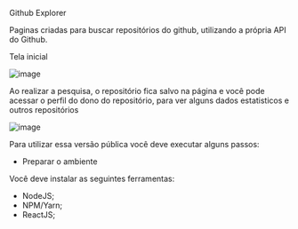 Github Explorer

Paginas criadas para buscar repositórios do github, utilizando a própria API do Github.

Tela inicial

![image](https://user-images.githubusercontent.com/57508196/110403028-2d943900-805b-11eb-97e8-266dc2c2c189.png)

Ao realizar a pesquisa, o repositório fica salvo na página e você pode acessar o perfil do dono do repositório, para ver alguns dados estatisticos e outros repositórios

![image](https://user-images.githubusercontent.com/57508196/110403021-2bca7580-805b-11eb-9fe1-233a3498f419.png)

Para utilizar essa versão pública você deve executar alguns passos:

- Preparar o ambiente

Você deve instalar as seguintes ferramentas:

- NodeJS;
- NPM/Yarn;
- ReactJS;
